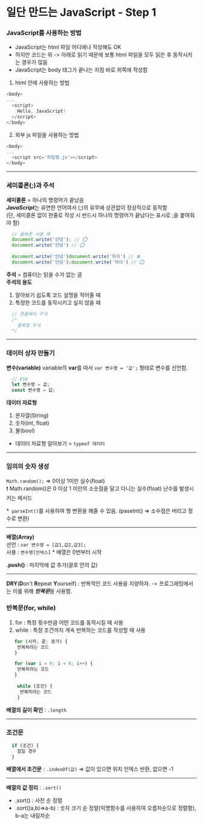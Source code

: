 # 일단 만드는 JavaScript - Step 1

### JavaScript를 **사용하는 방법**
- JavaScript는 html 파일 어디에나 작성해도 OK  
- 하지만 코드는 위 -> 아래로 읽기 때문에 보통 html 파일을 모두 읽은 후 동작시키는 경우가 많음
- JavaScript는 body 태그가 끝나는 지점 바로 위쪽에 작성함

1. html 안에 사용하는 방법
```javascript
<body>
...
  <script>
    Hello, JavaScript!
  </script>
</body>
```

2. 외부 js 파일을 사용하는 방법
```javascript
<body>
...
  <script src='파일명.js'></script>
</body>
```

***

### 세미콜론(;)과 주석

**세미콜론** = 하나의 명령어가 끝났음  
***JavaScript***는 유연한 언어여서 (;)의 유무에 상관없이 정상적으로 동작함  
(단, 세미콜론 없이 한줄로 작성 시 반드시 하나의 명령어가 끝났다는 표시로 ;을 붙여줘야 함)

```javascript
  // 올바른 사용 예
  document.write('안녕'); // ⭕️
  document.write('안녕') // ⭕️
  
  document.write('안녕')document.write('하이') // ❌
  document.write('안녕');document.write('하이') // ⭕️
```

**주석** = 컴퓨터는 읽을 수가 없는 글  
**주석의 용도**
1. 알아보기 쉽도록 코드 설명을 적어줄 때
2. 특정한 코드를 동작시키고 싶지 않을 때

```javascript
  // 한줄짜리 주석
  /*
    블록형 주석
  */
```
***

### 데이터 상자 만들기
**변수(variable)**
variable의 **var**를 따서 <code>var 변수명 = '값';</code> 형태로 변수를 선언함. 
```javascript
  // ES6
  let 변수명 = 값;
  const 변수명 = 값;
```
**데이터 자료형**
1. 문자열(String)
2. 숫자(int, float) 
3. 불(bool)

* 데이터 자료형 알아보기 = <code>typeof 데이터</code>

***

### 임의의 숫자 생성
<code>Math.random();</code> => 0이상 1미만 실수(float)  
❗️ Math.random()은 0 이상 1 미만의 소숫점을 달고 다니는 실수(float) 난수를 발생시키는 메서드   

*<code> parseInt()</code>를 사용하여 형 변환을 해줄 수 있음. (paseInt() => 소수점은 버리고 정수로 변환)

***

**배열(Array)**    
선언 : <code>var 변수명 = [값1,값2,값3];</code>   
사용 : <code>변수명[인덱스]</code> * 배열은 0번부터 시작

**.push()** : 마지막에 값 추가(괄호 안의 값)

***

**DRY**(**D**on't **R**epeat **Y**ourself) : 반복적인 코드 사용을 지양하자. 
-> 프로그래밍에서는 이를 위해 ***반복문***을 사용함.

### 반복문(for, while)
  1. for : 특정 횟수만큼 어떤 코드를 동작시킬 때 사용
  2. while : 특정 조건까지 계속 반복하는 코드를 작성할 때 사용
```javascript
   for (시작; 끝; 증가) {
    반복하려는 코드
   }

   for (var i = 0; i < 6; i++) {
    반복하려는 코드
   }
   
    while (조건) {
     반복하려는 코드
    }
  ```
  **배열의 길이 확인** : <code>.length</code>

***

  ### 조건문
  ```javascript
    if (조건) {
      참일 경우
    }
  ```
  **배열에서 조건문** : <code>.indexOf(값)</code> => 값이 있으면 위치 인덱스 반환, 없으면 -1

  ***

  **배열의 값 정리** : <code>.sort()</code>
  - .sort() : 사전 순 정렬
  - .sort((a,b)=>a-b) : 숫자 크기 순 정렬(익명함수를 사용하여 오름차순으로 정렬함), b-a는 내림차순